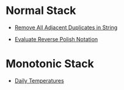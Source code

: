 # Normal Stack
* [Remove All Adjacent Duplicates in String](https://leetcode.com/problems/remove-all-adjacent-duplicates-in-string/submissions/1516897113/)

* [Evaluate Reverse Polish Notation](https://leetcode.com/problems/evaluate-reverse-polish-notation/submissions/1517033220/)

# Monotonic Stack
* [Daily Temperatures](https://leetcode.com/problems/daily-temperatures/)
